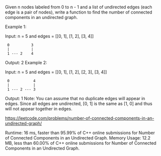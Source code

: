 Given n nodes labeled from 0 to n - 1 and a list of undirected edges (each edge is a pair of nodes), write a function to find the number of connected components in an undirected graph.

Example 1:

Input: n = 5 and edges = [[0, 1], [1, 2], [3, 4]]

     0          3
     |          |
     1 --- 2    4 

Output: 2
Example 2:

Input: n = 5 and edges = [[0, 1], [1, 2], [2, 3], [3, 4]]

     0           4
     |           |
     1 --- 2 --- 3

Output:  1
Note:
You can assume that no duplicate edges will appear in edges. Since all edges are undirected, [0, 1] is the same as [1, 0] and thus will not appear together in edges.

https://leetcode.com/problems/number-of-connected-components-in-an-undirected-graph/

Runtime: 16 ms, faster than 95.99% of C++ online submissions for Number of Connected Components in an Undirected Graph.
Memory Usage: 12.2 MB, less than 60.00% of C++ online submissions for Number of Connected Components in an Undirected Graph.
